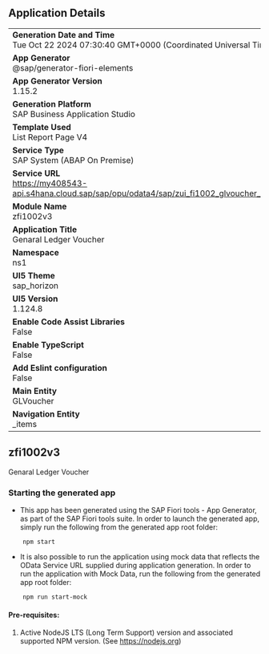 ## Application Details
|               |
| ------------- |
|**Generation Date and Time**<br>Tue Oct 22 2024 07:30:40 GMT+0000 (Coordinated Universal Time)|
|**App Generator**<br>@sap/generator-fiori-elements|
|**App Generator Version**<br>1.15.2|
|**Generation Platform**<br>SAP Business Application Studio|
|**Template Used**<br>List Report Page V4|
|**Service Type**<br>SAP System (ABAP On Premise)|
|**Service URL**<br>https://my408543-api.s4hana.cloud.sap/sap/opu/odata4/sap/zui_fi1002_glvoucher_o4/srvd/sap/zui_fi1002_glvoucher/0001/|
|**Module Name**<br>zfi1002v3|
|**Application Title**<br>Genaral Ledger Voucher|
|**Namespace**<br>ns1|
|**UI5 Theme**<br>sap_horizon|
|**UI5 Version**<br>1.124.8|
|**Enable Code Assist Libraries**<br>False|
|**Enable TypeScript**<br>False|
|**Add Eslint configuration**<br>False|
|**Main Entity**<br>GLVoucher|
|**Navigation Entity**<br>_items|

## zfi1002v3

Genaral Ledger Voucher

### Starting the generated app

-   This app has been generated using the SAP Fiori tools - App Generator, as part of the SAP Fiori tools suite.  In order to launch the generated app, simply run the following from the generated app root folder:

```
    npm start
```

- It is also possible to run the application using mock data that reflects the OData Service URL supplied during application generation.  In order to run the application with Mock Data, run the following from the generated app root folder:

```
    npm run start-mock
```

#### Pre-requisites:

1. Active NodeJS LTS (Long Term Support) version and associated supported NPM version.  (See https://nodejs.org)


